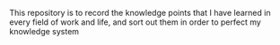 This repository is to record the knowledge points that I have learned in every field of work and life, and sort out them in order to perfect my knowledge system
